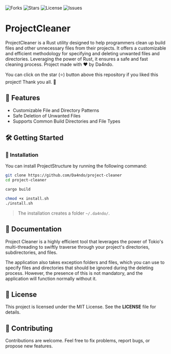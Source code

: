 ![Forks](https://img.shields.io/github/forks/Da4ndo/projectcleaner?label=Forks&color=lime&logo=githubactions&logoColor=lime)
![Stars](https://img.shields.io/github/stars/Da4ndo/projectcleaner?label=Stars&color=yellow&logo=reverbnation&logoColor=yellow)
![License](https://img.shields.io/github/license/Da4ndo/projectcleaner?label=License&color=808080&logo=gitbook&logoColor=808080)
![Issues](https://img.shields.io/github/issues/Da4ndo/projectcleaner?label=Issues&color=red&logo=ifixit&logoColor=red)

# ProjectCleaner

ProjectCleaner is a Rust utility designed to help programmers clean up build files and other unnecessary files from their projects. It offers a customizable and efficient methodology for specifying and deleting unwanted files and directories. Leveraging the power of Rust, it ensures a safe and fast cleaning process.
Project made with ❤ by Da4ndo.

You can click on the star (⭐️) button above this repository if you liked this project! Thank you all. 🙏

## 🚀 Features

- Customizable File and Directory Patterns
- Safe Deletion of Unwanted Files
- Supports Common Build Directories and File Types

## 🛠️ Getting Started

### 🔧 Installation

You can install ProjectStructure by running the following command: 
```bash
git clone https://github.com/Da4ndo/project-cleaner
cd project-cleaner

cargo build

chmod +x install.sh
./install.sh
```

> The installation creates a folder `~/.da4ndo/`.

## 📖 Documentation

Project Cleaner is a highly efficient tool that leverages the power of Tokio's multi-threading to swiftly traverse through your project's directories, subdirectories, and files. 

The application also takes exception folders and files, which you can use to specify files and directories that should be ignored during the deleting process. However, the presence of this is not mandatory, and the application will function normally without it.

## 📝 License

This project is licensed under the MIT License. See the **LICENSE** file for details.

## 🤝 Contributing
Contributions are welcome. Feel free to fix problems, report bugs, or propose new features. 



